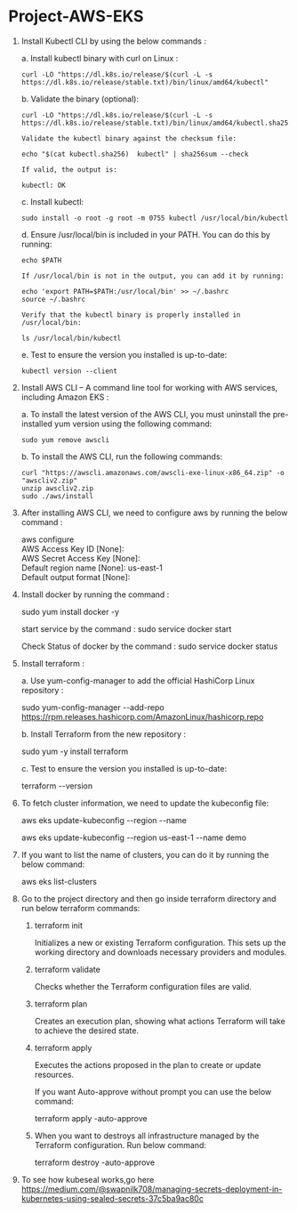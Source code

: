 # Project-AWS-EKS

1. Install Kubectl CLI by using the below commands :

    a. Install kubectl binary with curl on Linux :

       curl -LO "https://dl.k8s.io/release/$(curl -L -s https://dl.k8s.io/release/stable.txt)/bin/linux/amd64/kubectl"

    b. Validate the binary (optional):
       
       curl -LO "https://dl.k8s.io/release/$(curl -L -s https://dl.k8s.io/release/stable.txt)/bin/linux/amd64/kubectl.sha256"
       
       Validate the kubectl binary against the checksum file:
     
       echo "$(cat kubectl.sha256)  kubectl" | sha256sum --check

       If valid, the output is:
       
       kubectl: OK

    c. Install kubectl: 
  
       sudo install -o root -g root -m 0755 kubectl /usr/local/bin/kubectl

    d. Ensure /usr/local/bin is included in your PATH. You can do this by running:

       echo $PATH

       If /usr/local/bin is not in the output, you can add it by running:

       echo 'export PATH=$PATH:/usr/local/bin' >> ~/.bashrc
       source ~/.bashrc

       Verify that the kubectl binary is properly installed in /usr/local/bin:

       ls /usr/local/bin/kubectl

    e. Test to ensure the version you installed is up-to-date:

       kubectl version --client


2. Install AWS CLI – A command line tool for working with AWS services, including Amazon EKS :
   
  
    a. To install the latest version of the AWS CLI, you must uninstall the pre-installed yum version using the following command:

       sudo yum remove awscli

    b. To install the AWS CLI, run the following commands:

       curl "https://awscli.amazonaws.com/awscli-exe-linux-x86_64.zip" -o "awscliv2.zip"
       unzip awscliv2.zip
       sudo ./aws/install

3. After installing AWS CLI, we need to configure aws by running the below command :

      aws configure
      <br>
      AWS Access Key ID [None]:
      <br>
      AWS Secret Access Key [None]:
      <br>
      Default region name [None]: us-east-1
      <br>
      Default output format [None]: 


5. Install docker by running the command :

   sudo yum install docker -y 

   start service by the command : sudo service docker start

   Check Status of docker by the command : sudo service docker status

6. Install terraform :

   a. Use yum-config-manager to add the official HashiCorp Linux repository :

      sudo yum-config-manager --add-repo https://rpm.releases.hashicorp.com/AmazonLinux/hashicorp.repo

   b. Install Terraform from the new repository :

      sudo yum -y install terraform
   
   c. Test to ensure the version you installed is up-to-date:

      terraform --version
   
7. To fetch cluster information, we need to update the kubeconfig file:

     aws eks update-kubeconfig --region <region> --name <cluster-name>

     aws eks update-kubeconfig --region us-east-1 --name demo

8. If you want to list the name of clusters, you can do it by running the below command:

     aws eks list-clusters

9. Go to the project directory and then go inside terraform directory and run below terraform commands:

   1. terraform init

        Initializes a new or existing Terraform configuration. This sets up the working directory and downloads necessary providers and modules.
 
   2. terraform validate

        Checks whether the Terraform configuration files are valid.

   3. terraform plan
 
        Creates an execution plan, showing what actions Terraform will take to achieve the desired state.

   4. terraform apply
 
        Executes the actions proposed in the plan to create or update resources.

        If you want Auto-approve without prompt you can use the below command:

        terraform apply -auto-approve

   5. When you want to destroys all infrastructure managed by the Terraform configuration. Run below command:

        terraform destroy -auto-approve


10. To see how kubeseal works,go here https://medium.com/@swapnilk708/managing-secrets-deployment-in-kubernetes-using-sealed-secrets-37c5ba9ac80c


   



